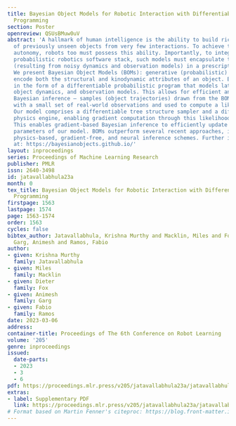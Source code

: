 ```yaml
---
title: Bayesian Object Models for Robotic Interaction with Differentiable Probabilistic
  Programming
section: Poster
openreview: QSUsBMuw0uV
abstract: 'A hallmark of human intelligence is the ability to build rich mental models
  of previously unseen objects from very few interactions. To achieve true, continuous
  autonomy, robots too must possess this ability. Importantly, to integrate with the
  probabilistic robotics software stack, such models must encapsulate the uncertainty
  (resulting from noisy dynamics and observation models) in a prescriptive manner.
  We present Bayesian Object Models (BOMs): generative (probabilistic) models that
  encode both the structural and kinodynamic attributes of an object. BOMs are implemented
  in the form of a differentiable probabilistic program that models latent scene structure,
  object dynamics, and observation models. This allows for efficient and automated
  Bayesian inference – samples (object trajectories) drawn from the BOM are compared
  with a small set of real-world observations and used to compute a likelihood function.
  Our model comprises a differentiable tree structure sampler and a differentiable
  physics engine, enabling gradient computation through this likelihood function.
  This enables gradient-based Bayesian inference to efficiently update the distributional
  parameters of our model. BOMs outperform several recent approaches, including differentiable
  physics-based, gradient-free, and neural inference schemes. Further information
  at: https://bayesianobjects.github.io/'
layout: inproceedings
series: Proceedings of Machine Learning Research
publisher: PMLR
issn: 2640-3498
id: jatavallabhula23a
month: 0
tex_title: Bayesian Object Models for Robotic Interaction with Differentiable Probabilistic
  Programming
firstpage: 1563
lastpage: 1574
page: 1563-1574
order: 1563
cycles: false
bibtex_author: Jatavallabhula, Krishna Murthy and Macklin, Miles and Fox, Dieter and
  Garg, Animesh and Ramos, Fabio
author:
- given: Krishna Murthy
  family: Jatavallabhula
- given: Miles
  family: Macklin
- given: Dieter
  family: Fox
- given: Animesh
  family: Garg
- given: Fabio
  family: Ramos
date: 2023-03-06
address:
container-title: Proceedings of The 6th Conference on Robot Learning
volume: '205'
genre: inproceedings
issued:
  date-parts:
  - 2023
  - 3
  - 6
pdf: https://proceedings.mlr.press/v205/jatavallabhula23a/jatavallabhula23a.pdf
extras:
- label: Supplementary PDF
  link: https://proceedings.mlr.press/v205/jatavallabhula23a/jatavallabhula23a-supp.pdf
# Format based on Martin Fenner's citeproc: https://blog.front-matter.io/posts/citeproc-yaml-for-bibliographies/
---
```


